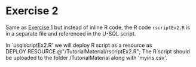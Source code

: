 # Exercise 2

Same as [Exercise 1](../Excercise1/) but instead of inline R code, the R code `rscriptEx2.R` is in a separate file and referenced in the U-SQL script. 

In `usqlscriptEx2.R' we will deploy R script as a resource as  
DEPLOY RESOURCE @"/TutorialMaterial/rscriptEx2.R";
The R script should be uploaded to the folder /TutorialMaterial along with 'myiris.csv'.


